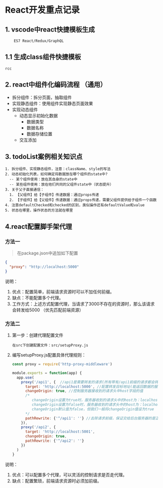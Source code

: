 # React开发重点记录

## 1. vscode中react快捷模板生成

```text
    ES7 React/Redux/GraphQL
```

## 1.1 生成class组件快捷模板

```text
rcc
```

## 2. react中组件化编码流程 （通用）

+ 拆分组件：拆分页面，抽取组件
+ 实现静态组件：使用组件实现静态页面效果
+ 实现动态组件
    + 动态显示初始化数据
        + 数据类型
        + 数据名称
        + 数据存储位置
    + 交互添加

## 3. todoList案例相关知识点

```text
1. 拆分组件、实现静态组件，注意：className、style的写法
2. 动态初始化列表，如何确定将数据放在哪个组件的state中?
  -- 某个组件使用：放在其自身的state中
  -- 某些组件使用：放在他们共同的父组件state中（状态提升）
3. 关于父子直接通信：
  1. 【父组件】给【子组件】传递数据：通过props传递
  2. 【子组件】给【父组件】传递数据：通过props传递，需要父组件提供给子组件一个函数
4. 注意defaultChecked和checked的区别，类似操作还有defaultValue和value
5. 状态在哪里，操作状态的方法就在哪里
```

## 4.react配置脚手架代理

### 方法一

> 在package.json中追加如下配置

```json
{
  "proxy": "http://localhost:5000"
}
```

说明：

1. 优点：配置简单，前端请求资源时可以不加任何前缀。
2. 缺点：不能配置多个代理。
3. 工作方式：上述方式配置代理，当请求了3000不存在的资源时，那么该请求会转发给5000 （优先匹配前端资源）

### 方法二

1. 第一步：创建代理配置文件

   ```
   在src下创建配置文件：src/setupProxy.js
   ```

2. 编写setupProxy.js配置具体代理规则：

   ```js
   const proxy = require('http-proxy-middleware')
   
   module.exports = function(app) {
     app.use(
       proxy('/api1', {  //api1是需要转发的请求(所有带有/api1前缀的请求都会转发给5000)
         target: 'http://localhost:5000', //配置转发目标地址(能返回数据的服务器地址)
         changeOrigin: true, //控制服务器接收到的请求头中host字段的值
         /*
         	changeOrigin设置为true时，服务器收到的请求头中的host为：localhost:5000
         	changeOrigin设置为false时，服务器收到的请求头中的host为：localhost:3000
         	changeOrigin默认值为false，但我们一般将changeOrigin值设为true
         */
         pathRewrite: {'^/api1': ''} //去除请求前缀，保证交给后台服务器的是正常请求地址(必须配置)
       }),
       proxy('/api2', { 
         target: 'http://localhost:5001',
         changeOrigin: true,
         pathRewrite: {'^/api2': ''}
       })
     )
   }
   ```

说明：

1. 优点：可以配置多个代理，可以灵活的控制请求是否走代理。
2. 缺点：配置繁琐，前端请求资源时必须加前缀。

